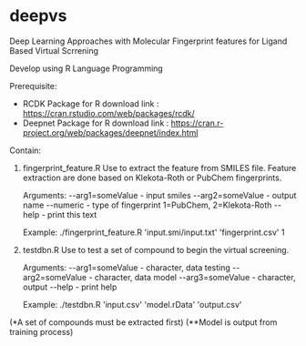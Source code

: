 # deepvs
Deep Learning Approaches with Molecular Fingerprint features for Ligand Based Virtual Scrrening

Develop using R Language Programming

Prerequisite:
- RCDK Package for R
  download link : https://cran.rstudio.com/web/packages/rcdk/
- Deepnet Package for R
  download link : https://cran.r-project.org/web/packages/deepnet/index.html

Contain:
1. fingerprint_feature.R
Use to extract the feature from SMILES file. Feature extraction are done based on Klekota-Roth or PubChem fingerprints.

      Arguments:
      --arg1=someValue   - input smiles
      --arg2=someValue   - output name
      --numeric         - type of fingerprint 1=PubChem, 2=Klekota-Roth
      --help            - print this text
      
      Example:
      ./fingerprint_feature.R 'input.smi/input.txt' 'fingerprint.csv' 1


2. testdbn.R
Use to test a set of compound to begin the virtual screening.
 
      Arguments:
      --arg1=someValue   - character, data testing
      --arg2=someValue   - character, data model
      --arg3=someValue   - character, output
      --help              - print help
      
      Example:
      ./testdbn.R 'input.csv' 'model.rData' 'output.csv'

(*A set of compounds must be extracted first)
(**Model is output from training process)
